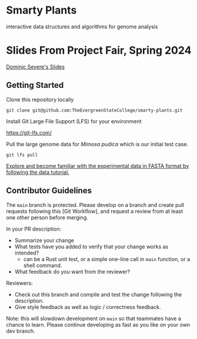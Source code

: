 # Smarty Plants
interactive data structures and algorithms for genome analysis

# Slides From Project Fair, Spring 2024

[Dominic Severe's Slides](https://docs.google.com/presentation/d/14ZIPUVmaSvwBqqNX1rT2Jot1E7lo8r0lFpHOoKVAPtE/edit#slide=id.g2e34ceb0e26_0_7)

## Getting Started

Clone this repository locally

```
git clone git@github.com:TheEvergreenStateCollege/smarty-plants.git
```

Install Git Large File Support (LFS) for your environment

https://git-lfs.com/

Pull the large genome data for *Mimosa pudica* which is our initial test case.

```
git lfs pull
```

[Explore and become familiar with the experimental data in FASTA format by following the data tutorial.](docs/DataTutorial.md)

## Contributor Guidelines

The `main` branch is protected. Please develop on a branch and create pull requests following this [Git Workflow],
and request a review from at least one other person before merging.

In your PR description:
* Summarize your change
* What tests have you added to verify that your change works as intended?
  * can be a Rust unit test, or a simple one-line call in `main` function, or a shell command. 
* What feedback do you want from the reviewer?

Reviewers:
* Check out this branch and compile and test the change following the description.
* Give style feedback as well as logic / correctness feedback.

Note: this will slowdown development on `main` so that teammates have a chance to learn.
Please continue developing as fast as you like on your own dev branch.
